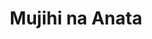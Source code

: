 --- 
title: "Mujihi na Anata"
publishdate: "2019-2-28T16:48:46+02:00"
src: "https://365manga.net/manga/mujihi-na-anata"
image: "https://data.365manga.net/images/thumbnails/30402-mujihi-na-anata.jpg"
description: " The story of Nanao Shirahane and Kuon Aikawa from Mujihi na Otoko continues. List of Warui Series: Vol 1 Warui Koto Shitai [1-1] Vol 2 Waruiko Demo Ii? [1-2] Vol 3 Kirai ja nai Kedo [2-1] Vol 4 Koi Ja nai Kedo [2-2] --- Warui Koto Bakkashite GomenNasai [1-3 &/ 2-3] Vol 5 Warui Yatsu Demo Ii [1-4] Vol 6 Mujihi na Otoko [3-1] Vol 7…"
---